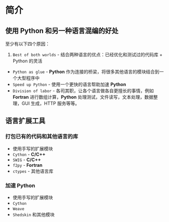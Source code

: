 # 简介

## 使用 Python 和另一种语言混编的好处

至少有以下四个原因：

1. `Best of both worlds` - 结合两种语言的优点：已经优化和测试过的代码库 + Python 的灵活
- `Python as glue` - **Python** 作为连接的桥梁，将很多其他语言的模块结合到一个大型程序中
- `Speed up Python` - 使用一个更快的语言帮助加速 **Python**
- `Division of labor` - 各司其职，让各个语言做各自更擅长的事情，例如 **Fortran** 进行数组计算，**Python** 处理测试，文件读写，文本处理，数据整理，GUI 生成，HTTP 服务等等。

## 语言扩展工具

### 打包已有的代码和其他语言的库

- 使用手写的扩展模块
- `Cython` - **C/C++**
- `SWIG` - **C/C++**
- `f2py` - **Fortran**
- `ctypes` - 其他语言库

### 加速 Python

- 使用手写的扩展模块
- `Cython`
- `Weave`
- `Shedskin` 和其他模块
